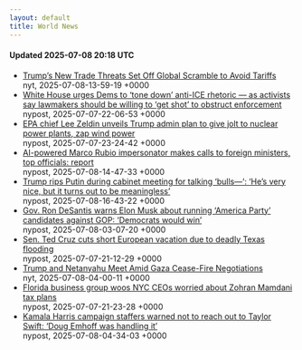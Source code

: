 ```yaml
---
layout: default
title: World News
---
```


#### Updated <span class="datetime">2025-07-08 20:18 UTC</span>

- <a href="https://www.nytimes.com/2025/07/08/business/economy/trump-tariffs-talks.html">Trump&#8217;s New Trade Threats Set Off Global Scramble to Avoid Tariffs</a><div class="byline small text-muted">nyt, <span class="datetime">2025-07-08-13-59-19 +0000</span></div>
- <a href="https://nypost.com/2025/07/07/us-news/white-house-urges-dems-to-tone-down-anti-ice-rhetoric-as-activists-say-pols-should-be-willing-to-get-shot/">White House urges Dems to &#8216;tone down&#8217; anti-ICE rhetoric &#8212; as activists say lawmakers should be willing to &#8216;get shot&#8217; to obstruct enforcement</a><div class="byline small text-muted">nypost, <span class="datetime">2025-07-07-22-06-53 +0000</span></div>
- <a href="https://nypost.com/2025/07/07/us-news/epa-chief-unveils-trump-admin-plan-to-give-jolt-to-nuclear-power-plants-zap-wind-power/">EPA chief Lee Zeldin unveils Trump admin plan to give jolt to nuclear power plants, zap wind power</a><div class="byline small text-muted">nypost, <span class="datetime">2025-07-07-23-24-42 +0000</span></div>
- <a href="https://nypost.com/2025/07/08/us-news/ai-powered-rubio-impersonator-makes-calls-to-foreign-ministers-other-top-officials-report/">AI-powered Marco Rubio impersonator makes calls to foreign ministers, top officials: report</a><div class="byline small text-muted">nypost, <span class="datetime">2025-07-08-14-47-33 +0000</span></div>
- <a href="https://nypost.com/2025/07/08/us-news/trump-rips-putin-during-cabinet-meeting-for-talking-bulls-hes-very-nice-but-it-turns-out-to-be-meaningless/">Trump rips Putin during cabinet meeting for talking &#8216;bulls&#8212;&#8216;: &#8216;He&#8217;s very nice, but it turns out to be meaningless&#8217;</a><div class="byline small text-muted">nypost, <span class="datetime">2025-07-08-16-43-22 +0000</span></div>
- <a href="https://nypost.com/2025/07/07/us-news/desantis-warns-musk-about-running-america-party-candidates-against-gop/">Gov. Ron DeSantis warns Elon Musk about running &#8216;America Party&#8217; candidates against GOP: &#8216;Democrats would win&#8217;</a><div class="byline small text-muted">nypost, <span class="datetime">2025-07-08-03-07-20 +0000</span></div>
- <a href="https://nypost.com/2025/07/07/us-news/ted-cruz-cuts-short-european-vacation-due-to-deadly-texas-flooding/">Sen. Ted Cruz cuts short European vacation due to deadly Texas flooding</a><div class="byline small text-muted">nypost, <span class="datetime">2025-07-07-21-12-29 +0000</span></div>
- <a href="https://www.nytimes.com/2025/07/07/us/politics/trump-netanyahu-dinner-gaza-cease-fire.html">Trump and Netanyahu Meet Amid Gaza Cease-Fire Negotiations</a><div class="byline small text-muted">nyt, <span class="datetime">2025-07-08-04-00-11 +0000</span></div>
- <a href="https://nypost.com/2025/07/07/us-news/florida-business-group-woos-nyc-ceos-worried-about-zohran-mamdani-tax-plans/">Florida business group woos NYC CEOs worried about Zohran Mamdani tax plans</a><div class="byline small text-muted">nypost, <span class="datetime">2025-07-07-21-23-28 +0000</span></div>
- <a href="https://nypost.com/2025/07/08/us-news/kamala-harris-campaign-staffers-warned-not-to-reach-out-to-taylor-swift-doug-emhoff-was-handling-it/">Kamala Harris campaign staffers warned not to reach out to Taylor Swift: &#8216;Doug Emhoff was handling it&#8217;</a><div class="byline small text-muted">nypost, <span class="datetime">2025-07-08-04-34-03 +0000</span></div>
